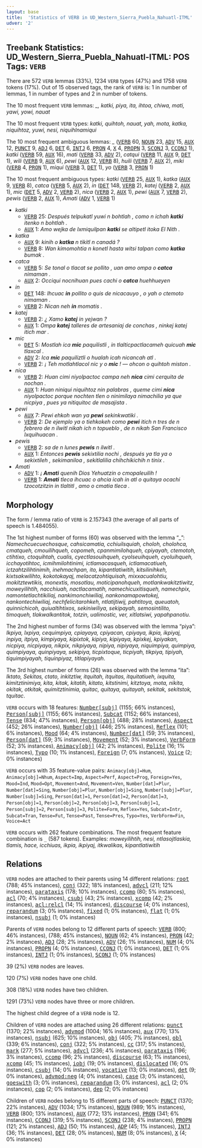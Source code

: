 ```yaml
---
layout: base
title:  'Statistics of VERB in UD_Western_Sierra_Puebla_Nahuatl-ITML'
udver: '2'
---
```


## Treebank Statistics: UD_Western_Sierra_Puebla_Nahuatl-ITML: POS Tags: `VERB`

There are 572 `VERB` lemmas (33%), 1234 `VERB` types (47%) and 1758 `VERB` tokens (17%).
Out of 15 observed tags, the rank of `VERB` is: 1 in number of lemmas, 1 in number of types and 2 in number of tokens.

The 10 most frequent `VERB` lemmas: <em>_, katki, piya, ita, ihtoa, chiwa, mati, yawi, yowi, nauat</em>

The 10 most frequent `VERB` types:  <em>katki, quihtoh, nauat, yah, mota, katka, niquihtoz, yuwi, nesi, niquihlnamiqui</em>

The 10 most frequent ambiguous lemmas: <em>_</em> (<tt><a href="nhi_itml-pos-VERB.html">VERB</a></tt> 60, <tt><a href="nhi_itml-pos-NOUN.html">NOUN</a></tt> 23, <tt><a href="nhi_itml-pos-ADV.html">ADV</a></tt> 15, <tt><a href="nhi_itml-pos-AUX.html">AUX</a></tt> 12, <tt><a href="nhi_itml-pos-PUNCT.html">PUNCT</a></tt> 9, <tt><a href="nhi_itml-pos-ADJ.html">ADJ</a></tt> 6, <tt><a href="nhi_itml-pos-DET.html">DET</a></tt> 6, <tt><a href="nhi_itml-pos-INTJ.html">INTJ</a></tt> 6, <tt><a href="nhi_itml-pos-PRON.html">PRON</a></tt> 4, <tt><a href="nhi_itml-pos-X.html">X</a></tt> 4, <tt><a href="nhi_itml-pos-PROPN.html">PROPN</a></tt> 3, <tt><a href="nhi_itml-pos-SCONJ.html">SCONJ</a></tt> 3, <tt><a href="nhi_itml-pos-CCONJ.html">CCONJ</a></tt> 1), <em>katki</em> (<tt><a href="nhi_itml-pos-VERB.html">VERB</a></tt> 59, <tt><a href="nhi_itml-pos-AUX.html">AUX</a></tt> 16), <em>mati</em> (<tt><a href="nhi_itml-pos-VERB.html">VERB</a></tt> 33, <tt><a href="nhi_itml-pos-ADV.html">ADV</a></tt> 2), <em>catqui</em> (<tt><a href="nhi_itml-pos-VERB.html">VERB</a></tt> 11, <tt><a href="nhi_itml-pos-AUX.html">AUX</a></tt> 9, <tt><a href="nhi_itml-pos-DET.html">DET</a></tt> 1), <em>wili</em> (<tt><a href="nhi_itml-pos-VERB.html">VERB</a></tt> 9, <tt><a href="nhi_itml-pos-AUX.html">AUX</a></tt> 6), <em>pewi</em> (<tt><a href="nhi_itml-pos-AUX.html">AUX</a></tt> 12, <tt><a href="nhi_itml-pos-VERB.html">VERB</a></tt> 8), <em>huili</em> (<tt><a href="nhi_itml-pos-VERB.html">VERB</a></tt> 7, <tt><a href="nhi_itml-pos-AUX.html">AUX</a></tt> 2), <em>miki</em> (<tt><a href="nhi_itml-pos-VERB.html">VERB</a></tt> 4, <tt><a href="nhi_itml-pos-PRON.html">PRON</a></tt> 1), <em>miqui</em> (<tt><a href="nhi_itml-pos-VERB.html">VERB</a></tt> 3, <tt><a href="nhi_itml-pos-DET.html">DET</a></tt> 1), <em>yo</em> (<tt><a href="nhi_itml-pos-VERB.html">VERB</a></tt> 3, <tt><a href="nhi_itml-pos-PRON.html">PRON</a></tt> 1)

The 10 most frequent ambiguous types:  <em>katki</em> (<tt><a href="nhi_itml-pos-VERB.html">VERB</a></tt> 25, <tt><a href="nhi_itml-pos-AUX.html">AUX</a></tt> 1), <em>katka</em> (<tt><a href="nhi_itml-pos-AUX.html">AUX</a></tt> 9, <tt><a href="nhi_itml-pos-VERB.html">VERB</a></tt> 8), <em>catca</em> (<tt><a href="nhi_itml-pos-VERB.html">VERB</a></tt> 5, <tt><a href="nhi_itml-pos-AUX.html">AUX</a></tt> 2), <em>in</em> (<tt><a href="nhi_itml-pos-DET.html">DET</a></tt> 148, <tt><a href="nhi_itml-pos-VERB.html">VERB</a></tt> 2), <em>katej</em> (<tt><a href="nhi_itml-pos-VERB.html">VERB</a></tt> 2, <tt><a href="nhi_itml-pos-AUX.html">AUX</a></tt> 1), <em>mic</em> (<tt><a href="nhi_itml-pos-DET.html">DET</a></tt> 5, <tt><a href="nhi_itml-pos-ADV.html">ADV</a></tt> 2, <tt><a href="nhi_itml-pos-VERB.html">VERB</a></tt> 2), <em>nica</em> (<tt><a href="nhi_itml-pos-VERB.html">VERB</a></tt> 2, <tt><a href="nhi_itml-pos-AUX.html">AUX</a></tt> 1), <em>pewi</em> (<tt><a href="nhi_itml-pos-AUX.html">AUX</a></tt> 7, <tt><a href="nhi_itml-pos-VERB.html">VERB</a></tt> 2), <em>pewis</em> (<tt><a href="nhi_itml-pos-VERB.html">VERB</a></tt> 2, <tt><a href="nhi_itml-pos-AUX.html">AUX</a></tt> 1), <em>Amati</em> (<tt><a href="nhi_itml-pos-ADV.html">ADV</a></tt> 1, <tt><a href="nhi_itml-pos-VERB.html">VERB</a></tt> 1)


* <em>katki</em>
  * <tt><a href="nhi_itml-pos-VERB.html">VERB</a></tt> 25: <em>Después telpukatl yuwi n bohtlah , como n ichah <b>katki</b> itenko n bohtlah .</em>
  * <tt><a href="nhi_itml-pos-AUX.html">AUX</a></tt> 1: <em>Amo wejka de Ixmiquilpan <b>katki</b> se altipetl itoka El Nith .</em>
* <em>katka</em>
  * <tt><a href="nhi_itml-pos-AUX.html">AUX</a></tt> 9: <em>kinih o <b>katka</b> n tikitl n canadá ?</em>
  * <tt><a href="nhi_itml-pos-VERB.html">VERB</a></tt> 8: <em>Wan kimomohtia n konetl hasta witsi talpan como <b>katka</b> bumak .</em>
* <em>catca</em>
  * <tt><a href="nhi_itml-pos-VERB.html">VERB</a></tt> 5: <em>Se tonal o tlacat se pollito , uan amo ompa o <b>catca</b> nimaman .</em>
  * <tt><a href="nhi_itml-pos-AUX.html">AUX</a></tt> 2: <em>Occiqui nocnihuan pues cachi o <b>catca</b> huehhueyen</em>
* <em>in</em>
  * <tt><a href="nhi_itml-pos-DET.html">DET</a></tt> 148: <em>Ihcuac <b>in</b> pollito o quis de nicacauyo , o yah o ctemoto nimaman .</em>
  * <tt><a href="nhi_itml-pos-VERB.html">VERB</a></tt> 2: <em>Nican neh <b>in</b> momatis .</em>
* <em>katej</em>
  * <tt><a href="nhi_itml-pos-VERB.html">VERB</a></tt> 2: <em>¿ Xamo <b>katej</b> in yejwan ?</em>
  * <tt><a href="nhi_itml-pos-AUX.html">AUX</a></tt> 1: <em>Ompa <b>katej</b> talleres de artesaniaj de conchas , ninkej katej itich mar .</em>
* <em>mic</em>
  * <tt><a href="nhi_itml-pos-DET.html">DET</a></tt> 5: <em>Mostlah ica <b>mic</b> paquilistli , in tlalticpactlacameh quicuah <b>mic</b> tlaxcal .</em>
  * <tt><a href="nhi_itml-pos-ADV.html">ADV</a></tt> 2: <em>Ica <b>mic</b> paquiliztli o hualah icah nicancah atl .</em>
  * <tt><a href="nhi_itml-pos-VERB.html">VERB</a></tt> 2: <em>¡ Teh motlahtlacol nic y o <b>mic</b> ! — ohcon o quihtoh miston .</em>
* <em>nica</em>
  * <tt><a href="nhi_itml-pos-VERB.html">VERB</a></tt> 2: <em>Huan cimi niyolpactoc campa neh <b>nica</b> cimi cerquita de nochan .</em>
  * <tt><a href="nhi_itml-pos-AUX.html">AUX</a></tt> 1: <em>Huan niniqui niquihtoz nin palabras , queme cimi <b>nica</b> niyolpactoc porque nochten tlen o ninimilaya nimachilia ya que nicpiya , pues ya nitiquitoc de masajista .</em>
* <em>pewi</em>
  * <tt><a href="nhi_itml-pos-AUX.html">AUX</a></tt> 7: <em>Pewi ehkoh wan ya <b>pewi</b> sekinkwatiki .</em>
  * <tt><a href="nhi_itml-pos-VERB.html">VERB</a></tt> 2: <em>De ejemplo ya o tiehkokeh como <b>pewi</b> itich n tres de n febrero de n ilwitl nikah ich n topueblo , de n nikah San Francisco Ixquihuacan .</em>
* <em>pewis</em>
  * <tt><a href="nhi_itml-pos-VERB.html">VERB</a></tt> 2: <em>sa de n lunes <b>pewis</b> n ilwitl .</em>
  * <tt><a href="nhi_itml-pos-AUX.html">AUX</a></tt> 1: <em>Entonces <b>pewis</b> sekixtilia nochi , después ya tla ya o sekixtileh , sekimaniloa , sekitlalilia chihchikichih n tinix .</em>
* <em>Amati</em>
  * <tt><a href="nhi_itml-pos-ADV.html">ADV</a></tt> 1: <em>¡ <b>Amati</b> quenih Dios Yehuatzin o cmopaleuilih !</em>
  * <tt><a href="nhi_itml-pos-VERB.html">VERB</a></tt> 1: <em><b>Amati</b> tleca ihcuac o ahcia icah in atl o quitaya ocachi tzocotzitzin in tlaltitl , amo o cmatia tleca .</em>

## Morphology

The form / lemma ratio of `VERB` is 2.157343 (the average of all parts of speech is 1.484055).

The 1st highest number of forms (60) was observed with the lemma “_”: <em>Namechcuecuechosque, cahsicamatia, cchiuilsquiah, choloh, cholohca, cmatqueh, cmouilihqueh, copomeh, cpanmimilohqueh, cpiyayah, ctemotoh, ctihtixo, ctoquihtah, cualis, cyectlasouihqueh, cyolseuihqueh, cyoluihqueh, icchayotihtoc, icmihmilohtinimi, ictlamacasqueh, ictlamacatiueh, ictzahtzilihtinimih, inehmachpan, ito, kipantlatiwitih, kitsilinihkeh, kixtsakwilihto, kokotokayaj, melacatzohtiquisah, mixxacualohtiu, mokitztewtikis, monextis, mosotlau, moticipanohqueh, motlankwakitztiwitz, moweyilihtih, nacchiuah, nactlacamatih, namechicuxitisqueh, namechpix, namontetlachtikiliaj, nankimonchiwiliaj, nankonamapowtokej, nankontechiwiliaj, nechfelicitarohkeh, ntlatijtiwij, pahtitoya, queuatoh, quinnichicoh, quiualtihtixos, sekiniwiliya, sekipayah, semosintilito, timoqueh, tlakwalkantitok, totzin, ualimostic, ver, xitlatsiwi, yapahpanotiu</em>.

The 2nd highest number of forms (34) was observed with the lemma “piya”: <em>Ikpiya, Ixpiya, cequimpiya, cpiayaya, cpiyacan, cpiyaya, ikpia, ikpiyaj, inpiya, itpiya, kimpiyaya, kipixtok, kipiya, kipiyaya, kpixkej, kpiyakan, nicpiya, nicpiyaya, nikpix, nikpiyaya, nipiya, nipiyaya, niquimpiya, quimpiya, quimpiyaya, quinpiyaya, sekipiya, ticpixtoque, ticpiyah, tikpiya, tipiyah, tiquimpiyayah, tiquinpiyaz, titlapiyayah</em>.

The 3rd highest number of forms (26) was observed with the lemma “ita”: <em>Iktato, Sekitas, ctato, inkitztiw, itquitah, itquitas, itquitatiueh, ixquita, kimitztinimiya, kita, kitak, kitatih, kitato, kitstinimi, kitztoya, mota, nikita, okitak, otkitak, quimitztinimia, quitac, quitaya, quitayah, sekitak, sekitstok, tquitac</em>.

`VERB` occurs with 18 features: <tt><a href="nhi_itml-feat-Number-subj.html">Number[subj]</a></tt> (1155; 66% instances), <tt><a href="nhi_itml-feat-Person-subj.html">Person[subj]</a></tt> (1155; 66% instances), <tt><a href="nhi_itml-feat-Subcat.html">Subcat</a></tt> (1152; 66% instances), <tt><a href="nhi_itml-feat-Tense.html">Tense</a></tt> (834; 47% instances), <tt><a href="nhi_itml-feat-Person-obj.html">Person[obj]</a></tt> (488; 28% instances), <tt><a href="nhi_itml-feat-Aspect.html">Aspect</a></tt> (452; 26% instances), <tt><a href="nhi_itml-feat-Number-obj.html">Number[obj]</a></tt> (446; 25% instances), <tt><a href="nhi_itml-feat-Reflex.html">Reflex</a></tt> (101; 6% instances), <tt><a href="nhi_itml-feat-Mood.html">Mood</a></tt> (64; 4% instances), <tt><a href="nhi_itml-feat-Number-dat.html">Number[dat]</a></tt> (59; 3% instances), <tt><a href="nhi_itml-feat-Person-dat.html">Person[dat]</a></tt> (59; 3% instances), <tt><a href="nhi_itml-feat-Movement.html">Movement</a></tt> (52; 3% instances), <tt><a href="nhi_itml-feat-VerbForm.html">VerbForm</a></tt> (52; 3% instances), <tt><a href="nhi_itml-feat-Animacy-obj.html">Animacy[obj]</a></tt> (42; 2% instances), <tt><a href="nhi_itml-feat-Polite.html">Polite</a></tt> (16; 1% instances), <tt><a href="nhi_itml-feat-Typo.html">Typo</a></tt> (10; 1% instances), <tt><a href="nhi_itml-feat-Foreign.html">Foreign</a></tt> (7; 0% instances), <tt><a href="nhi_itml-feat-Voice.html">Voice</a></tt> (2; 0% instances)

`VERB` occurs with 35 feature-value pairs: `Animacy[obj]=Hum`, `Animacy[obj]=Nhum`, `Aspect=Imp`, `Aspect=Perf`, `Aspect=Prog`, `Foreign=Yes`, `Mood=Ind`, `Mood=Opt`, `Movement=And`, `Movement=Ven`, `Number[dat]=Plur`, `Number[dat]=Sing`, `Number[obj]=Plur`, `Number[obj]=Sing`, `Number[subj]=Plur`, `Number[subj]=Sing`, `Person[dat]=1`, `Person[dat]=2`, `Person[dat]=3`, `Person[obj]=1`, `Person[obj]=2`, `Person[obj]=3`, `Person[subj]=1`, `Person[subj]=2`, `Person[subj]=3`, `Polite=Form`, `Reflex=Yes`, `Subcat=Intr`, `Subcat=Tran`, `Tense=Fut`, `Tense=Past`, `Tense=Pres`, `Typo=Yes`, `VerbForm=Fin`, `Voice=Act`

`VERB` occurs with 262 feature combinations.
The most frequent feature combination is `_` (587 tokens).
Examples: <em>moweyilihtih, nesi, ntlasojtlaskia, tlamis, hace, icchiuas, ikpia, ikpiyaj, itkwalikas, kipantlatiwitih</em>


## Relations

`VERB` nodes are attached to their parents using 14 different relations: <tt><a href="nhi_itml-dep-root.html">root</a></tt> (788; 45% instances), <tt><a href="nhi_itml-dep-conj.html">conj</a></tt> (322; 18% instances), <tt><a href="nhi_itml-dep-advcl.html">advcl</a></tt> (211; 12% instances), <tt><a href="nhi_itml-dep-parataxis.html">parataxis</a></tt> (178; 10% instances), <tt><a href="nhi_itml-dep-ccomp.html">ccomp</a></tt> (80; 5% instances), <tt><a href="nhi_itml-dep-acl.html">acl</a></tt> (70; 4% instances), <tt><a href="nhi_itml-dep-csubj.html">csubj</a></tt> (43; 2% instances), <tt><a href="nhi_itml-dep-xcomp.html">xcomp</a></tt> (42; 2% instances), <tt><a href="nhi_itml-dep-acl-relcl.html">acl:relcl</a></tt> (14; 1% instances), <tt><a href="nhi_itml-dep-discourse.html">discourse</a></tt> (4; 0% instances), <tt><a href="nhi_itml-dep-reparandum.html">reparandum</a></tt> (3; 0% instances), <tt><a href="nhi_itml-dep-fixed.html">fixed</a></tt> (1; 0% instances), <tt><a href="nhi_itml-dep-flat.html">flat</a></tt> (1; 0% instances), <tt><a href="nhi_itml-dep-nsubj.html">nsubj</a></tt> (1; 0% instances)

Parents of `VERB` nodes belong to 12 different parts of speech: <tt><a href="nhi_itml-pos-VERB.html">VERB</a></tt> (800; 46% instances),  (788; 45% instances), <tt><a href="nhi_itml-pos-NOUN.html">NOUN</a></tt> (62; 4% instances), <tt><a href="nhi_itml-pos-PRON.html">PRON</a></tt> (42; 2% instances), <tt><a href="nhi_itml-pos-ADJ.html">ADJ</a></tt> (28; 2% instances), <tt><a href="nhi_itml-pos-ADV.html">ADV</a></tt> (26; 1% instances), <tt><a href="nhi_itml-pos-NUM.html">NUM</a></tt> (4; 0% instances), <tt><a href="nhi_itml-pos-PROPN.html">PROPN</a></tt> (4; 0% instances), <tt><a href="nhi_itml-pos-CCONJ.html">CCONJ</a></tt> (1; 0% instances), <tt><a href="nhi_itml-pos-DET.html">DET</a></tt> (1; 0% instances), <tt><a href="nhi_itml-pos-INTJ.html">INTJ</a></tt> (1; 0% instances), <tt><a href="nhi_itml-pos-SCONJ.html">SCONJ</a></tt> (1; 0% instances)

39 (2%) `VERB` nodes are leaves.

120 (7%) `VERB` nodes have one child.

308 (18%) `VERB` nodes have two children.

1291 (73%) `VERB` nodes have three or more children.

The highest child degree of a `VERB` node is 12.

Children of `VERB` nodes are attached using 26 different relations: <tt><a href="nhi_itml-dep-punct.html">punct</a></tt> (1370; 22% instances), <tt><a href="nhi_itml-dep-advmod.html">advmod</a></tt> (1004; 16% instances), <tt><a href="nhi_itml-dep-aux.html">aux</a></tt> (770; 13% instances), <tt><a href="nhi_itml-dep-nsubj.html">nsubj</a></tt> (625; 10% instances), <tt><a href="nhi_itml-dep-obj.html">obj</a></tt> (405; 7% instances), <tt><a href="nhi_itml-dep-obl.html">obl</a></tt> (339; 6% instances), <tt><a href="nhi_itml-dep-conj.html">conj</a></tt> (322; 5% instances), <tt><a href="nhi_itml-dep-cc.html">cc</a></tt> (317; 5% instances), <tt><a href="nhi_itml-dep-mark.html">mark</a></tt> (277; 5% instances), <tt><a href="nhi_itml-dep-advcl.html">advcl</a></tt> (236; 4% instances), <tt><a href="nhi_itml-dep-parataxis.html">parataxis</a></tt> (196; 3% instances), <tt><a href="nhi_itml-dep-ccomp.html">ccomp</a></tt> (96; 2% instances), <tt><a href="nhi_itml-dep-discourse.html">discourse</a></tt> (63; 1% instances), <tt><a href="nhi_itml-dep-xcomp.html">xcomp</a></tt> (45; 1% instances), <tt><a href="nhi_itml-dep-iobj.html">iobj</a></tt> (19; 0% instances), <tt><a href="nhi_itml-dep-dislocated.html">dislocated</a></tt> (16; 0% instances), <tt><a href="nhi_itml-dep-csubj.html">csubj</a></tt> (14; 0% instances), <tt><a href="nhi_itml-dep-vocative.html">vocative</a></tt> (13; 0% instances), <tt><a href="nhi_itml-dep-det.html">det</a></tt> (9; 0% instances), <tt><a href="nhi_itml-dep-advmod-neg.html">advmod:neg</a></tt> (4; 0% instances), <tt><a href="nhi_itml-dep-case.html">case</a></tt> (3; 0% instances), <tt><a href="nhi_itml-dep-goeswith.html">goeswith</a></tt> (3; 0% instances), <tt><a href="nhi_itml-dep-reparandum.html">reparandum</a></tt> (3; 0% instances), <tt><a href="nhi_itml-dep-acl.html">acl</a></tt> (2; 0% instances), <tt><a href="nhi_itml-dep-cop.html">cop</a></tt> (2; 0% instances), <tt><a href="nhi_itml-dep-dep.html">dep</a></tt> (2; 0% instances)

Children of `VERB` nodes belong to 15 different parts of speech: <tt><a href="nhi_itml-pos-PUNCT.html">PUNCT</a></tt> (1370; 22% instances), <tt><a href="nhi_itml-pos-ADV.html">ADV</a></tt> (1034; 17% instances), <tt><a href="nhi_itml-pos-NOUN.html">NOUN</a></tt> (989; 16% instances), <tt><a href="nhi_itml-pos-VERB.html">VERB</a></tt> (800; 13% instances), <tt><a href="nhi_itml-pos-AUX.html">AUX</a></tt> (772; 13% instances), <tt><a href="nhi_itml-pos-PRON.html">PRON</a></tt> (341; 6% instances), <tt><a href="nhi_itml-pos-CCONJ.html">CCONJ</a></tt> (319; 5% instances), <tt><a href="nhi_itml-pos-SCONJ.html">SCONJ</a></tt> (238; 4% instances), <tt><a href="nhi_itml-pos-PROPN.html">PROPN</a></tt> (121; 2% instances), <tt><a href="nhi_itml-pos-ADJ.html">ADJ</a></tt> (50; 1% instances), <tt><a href="nhi_itml-pos-ADP.html">ADP</a></tt> (45; 1% instances), <tt><a href="nhi_itml-pos-INTJ.html">INTJ</a></tt> (36; 1% instances), <tt><a href="nhi_itml-pos-DET.html">DET</a></tt> (28; 0% instances), <tt><a href="nhi_itml-pos-NUM.html">NUM</a></tt> (8; 0% instances), <tt><a href="nhi_itml-pos-X.html">X</a></tt> (4; 0% instances)

